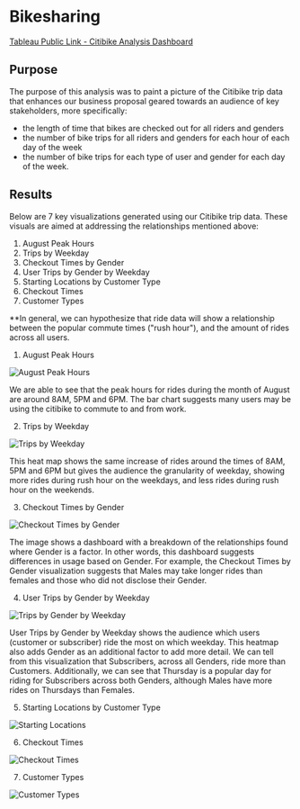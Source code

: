 # Bikesharing

[Tableau Public Link - Citibike Analysis Dashboard](https://public.tableau.com/views/Module_14Challenge_16623219874910/CitibikeAnalysis?:language=en-US&publish=yes&:display_count=n&:origin=viz_share_link)

## Purpose

The purpose of this analysis was to paint a picture of the Citibike trip data that enhances our business proposal geared towards an audience of key stakeholders, 
more specifically:
- the length of time that bikes are checked out for all riders and genders
- the number of bike trips for all riders and genders for each hour of each day of the week
- the number of bike trips for each type of user and gender for each day of the week.

## Results

Below are 7 key visualizations generated using our Citibike trip data. These visuals are aimed at addressing the relationships mentioned above:
1. August Peak Hours
2. Trips by Weekday
3. Checkout Times by Gender
4. User Trips by Gender by Weekday
5. Starting Locations by Customer Type
6. Checkout Times
7. Customer Types

**In general, we can hypothesize that ride data will show a relationship between the popular commute times ("rush hour"), and the amount of rides across all users.

1. August Peak Hours

![August Peak Hours](https://github.com/jmalauss/bikesharing/blob/main/August%20Peak%20Hours.png)

We are able to see that the peak hours for rides during the month of August are around 8AM, 5PM and 6PM. The bar chart suggests many users may be using the citibike to commute to and from work.

2. Trips by Weekday

![Trips by Weekday](https://github.com/jmalauss/bikesharing/blob/main/Trips%20By%20Weekday.png)

This heat map shows the same increase of rides around the times of 8AM, 5PM and 6PM but gives the audience the granularity of weekday, showing more rides during rush hour on the weekdays, and less rides during rush hour on the weekends.

3. Checkout Times by Gender

![Checkout Times by Gender](https://github.com/jmalauss/bikesharing/blob/main/Gender%20Breakdown.png)

The image shows a dashboard with a breakdown of the relationships found where Gender is a factor. In other words, this dashboard suggests differences in usage based on Gender. For example, the Checkout Times by Gender visualization suggests that Males may take longer rides than females and those who did not disclose their Gender.

4. User Trips by Gender by Weekday

![Trips by Gender by Weekday](https://github.com/jmalauss/bikesharing/blob/main/Gender%20Breakdown.png)

User Trips by Gender by Weekday shows the audience which users (customer or subscriber) ride the most on which weekday. This heatmap also adds Gender as an additional factor to add more detail. We can tell from this visualization that Subscribers, across all Genders, ride more than Customers. Additionally, we can see that Thursday is a popular day for riding for Subscribers across both Genders, although Males have more rides on Thursdays than Females. 

5. Starting Locations by Customer Type

![Starting Locations](https://github.com/jmalauss/bikesharing/blob/main/Starting%20Locations.png)



6. Checkout Times

![Checkout Times](https://github.com/jmalauss/bikesharing/blob/main/Checkout%20Times.png)

7. Customer Types

![Customer Types](https://github.com/jmalauss/bikesharing/blob/main/Customer%20Types.png)
